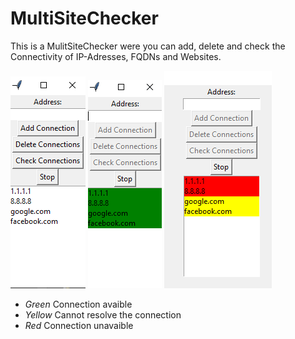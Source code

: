 # MultiSiteChecker
This is a MulitSiteChecker were you can add, delete and check the Connectivity of IP-Adresses, FQDNs and Websites.

![Programm1!](asset/Pictures/Default.png)
![Programm2!](asset/Pictures/AllConnections.png)
![Programm3!](asset/Pictures/NoConnection.png)

- *Green* Connection avaible
- *Yellow* Cannot resolve the connection
- *Red* Connection unavaible

